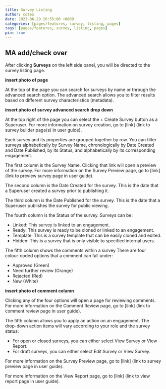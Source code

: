 ```yaml
---
title: Survey Listing
author: cotes
date: 2023-06-29 20:55:00 +0800
categories: [pages/features, survey, listing, pages]
tags: [pages/features, survey, listing, pages]
pin: true
---
```


## MA add/check over

After clicking **Surveys** on the left side panel, you will be directed to the survey listing page.  

**insert photo of page**

At the top of the page you can search for surveys by name or through the advanced search option. The advanced search allows you to filter results based on different survey characteristics (metadata).  

**insert photo of survey advanced search drop down**

At the top right of the page you can select the + Create Survey button as a Superuser. For more information on survey creation, go to [link] (link to survey builder page(s) in user guide).

Each survey and its properties are grouped together by row. You can filter surveys alphabetically by Survey Name, chronologically by Date Created and Date Published, by its Status, and alphabetically by its corresponding engagement.

The first column is the Survey Name. Clicking that link will open a preview of the survey. For more information on the Survey Preview page, go to [link] (link to preview survey page in user guide).

The second column is the Date Created for the survey. This is the date that a Superuser created a survey prior to publishing it.  

The third column is the Date Published for the survey. This is the date that a Superuser publishes the survey for public viewing.  

The fourth column is the Status of the survey. Surveys can be:
- Linked: This survey is linked to an engagement.
- Ready: This survey is ready to be cloned or linked to an engagement.
- Template: This is a survey template that can be easily cloned and edited.
- Hidden: This is a survey that is only visible to specified internal users. 

The fifth column shows the comments within a survey There are four colour-coded options that a comment can fall under:
- Approved (Green)
- Need further review (Orange)
- Rejected (Red)
- New (White)

**insert photo of comment column** 

Clicking any of the four options will open a page for reviewing comments. For more information on the Comment Review page, go to [link] (link to comment review page in user guide).

The fifth column allows you to apply an action on an engagement. The drop-down action items will vary according to your role and the survey status:
- For open or closed surveys, you can either select View Survey or View Report. 
- For draft surveys, you can either select Edit Survey or View Survey.

For more information on the Survey Preview page, go to [link] (link to survey preview page in user guide).  

For more information on the View Report page, go to [link] (link to view report page in user guide).  



